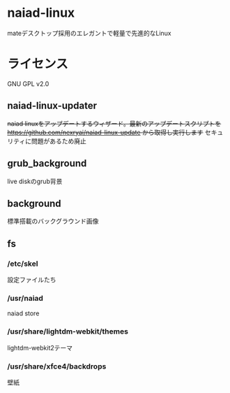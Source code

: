 # naiad-linux
mateデスクトップ採用のエレガントで軽量で先進的なLinux
# ライセンス
GNU GPL v2.0
## naiad-linux-updater
~~naiad linuxをアップデートするウィザード。最新のアップデートスクリプトを https://github.com/nexryai/naiad-linux-update から取得し実行します~~ 
セキュリティに問題があるため廃止


## grub_background
live diskのgrub背景


## background
標準搭載のバックグラウンド画像

## fs
### /etc/skel
設定ファイルたち

### /usr/naiad
naiad store

### /usr/share/lightdm-webkit/themes
lightdm-webkit2テーマ

### /usr/share/xfce4/backdrops
壁紙
